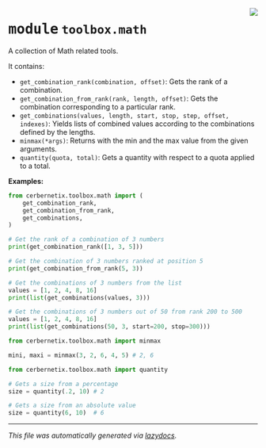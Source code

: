 <!-- markdownlint-disable -->

<a href="../src/cerbernetix/toolbox/math/__init__.py#L0"><img align="right" style="float:right;" src="https://img.shields.io/badge/-source-cccccc?style=flat-square"></a>

# <kbd>module</kbd> `toolbox.math`
A collection of Math related tools. 

It contains: 
- `get_combination_rank(combination, offset)`: Gets the rank of a combination. 
- `get_combination_from_rank(rank, length, offset)`: Gets the combination corresponding to a particular rank. 
- `get_combinations(values, length, start, stop, step, offset, indexes)`: Yields lists of combined values according to the combinations defined by the lengths. 
- `minmax(*args)`: Returns with the min and the max value from the given arguments. 
- `quantity(quota, total)`: Gets a quantity with respect to a quota applied to a total. 



**Examples:**
 ```python
from cerbernetix.toolbox.math import (
     get_combination_rank,
     get_combination_from_rank,
     get_combinations,
)

# Get the rank of a combination of 3 numbers
print(get_combination_rank([1, 3, 5]))

# Get the combination of 3 numbers ranked at position 5
print(get_combination_from_rank(5, 3))

# Get the combinations of 3 numbers from the list
values = [1, 2, 4, 8, 16]
print(list(get_combinations(values, 3)))

# Get the combinations of 3 numbers out of 50 from rank 200 to 500
values = [1, 2, 4, 8, 16]
print(list(get_combinations(50, 3, start=200, stop=300)))
``` 

```python
from cerbernetix.toolbox.math import minmax

mini, maxi = minmax(3, 2, 6, 4, 5) # 2, 6
``` 

```python
from cerbernetix.toolbox.math import quantity

# Gets a size from a percentage
size = quantity(.2, 10) # 2

# Gets a size from an absolute value
size = quantity(6, 10)  # 6
``` 





---

_This file was automatically generated via [lazydocs](https://github.com/ml-tooling/lazydocs)._
